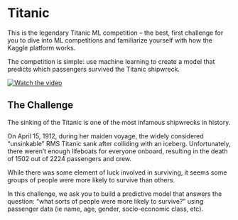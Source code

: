 # Titanic
This is the legendary Titanic ML competition – the best, first challenge for you to dive into ML competitions and familiarize yourself with how the Kaggle platform works.

The competition is simple: use machine learning to create a model that predicts which passengers survived the Titanic shipwreck.

[![Watch the video](https://www.google.com/url?sa=i&url=https%3A%2F%2Fwww.kaggle.com%2Fc%2Ftitanic%2Foverview%2Fdescription&psig=AOvVaw0EKfHsgMSziMvEXANi-DFS&ust=1585422791595000&source=images&cd=vfe&ved=0CAIQjRxqFwoTCKDTpqWuu-gCFQAAAAAdAAAAABAD)](https://www.youtube.com/watch?v=8yZMXCaFshs&feature=youtu.be)

## The Challenge
The sinking of the Titanic is one of the most infamous shipwrecks in history.

On April 15, 1912, during her maiden voyage, the widely considered “unsinkable” RMS Titanic sank after colliding with an iceberg. Unfortunately, there weren’t enough lifeboats for everyone onboard, resulting in the death of 1502 out of 2224 passengers and crew.

While there was some element of luck involved in surviving, it seems some groups of people were more likely to survive than others.

In this challenge, we ask you to build a predictive model that answers the question: “what sorts of people were more likely to survive?” using passenger data (ie name, age, gender, socio-economic class, etc).
